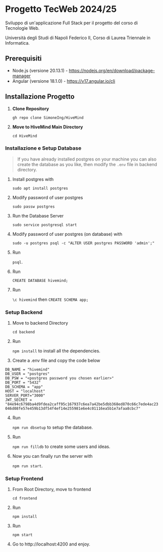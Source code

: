 # Progetto TecWeb 2024/25

Sviluppo di un'applicazione Full Stack per il progetto del corso di Tecnologie Web.  

Università degli Studi di Napoli Federico II, Corso di Laurea Triennale in Informatica.

## Prerequisiti 

- Node.js (versione 20.13.1) - https://nodejs.org/en/download/package-manager
- Angular (versione 18.1.0) - https://v17.angular.io/cli


## Installazione Progetto

1. **Clone Repository** 

    `gh repo clone SimoneIng/HiveMind` 

2. **Move to HiveMind Main Directory** 
    
    `cd HiveMind`

### Installazione e Setup Database 

> If you have already installed postgres on your machine you can also create the database as you like, then modify the `.env` file in backend directory.

1. Install postgres with 

    `sudo apt install postgres`
2. Modify password of user postgres 

    `sudo passw postgres`
3. Run the Database Server 

    `sudo service postgresql start`
4. Modify password of user postgres (on database) with 

    `sudo -u postgres psql -c "ALTER USER postgres PASSWORD 'admin';"`
5. Run 

    `psql`. 
6. Run 
    
    `CREATE DATABASE hivemind;`
7. Run 

    `\c hivemind` then `CREATE SCHEMA app;` 

### Setup Backend 

1. Move to backend Directory 

    `cd backend`
2. Run 

    `npm install` to install all the dependencies. 

3. Create a .env file and copy the code below 

```
DB_NAME = "hivemind"
DB_USER = "postgres"
DB_PSW = "<postgres password you chosen earlier>"
DB_PORT = "5432"
DB_SCHEMA = "app"
HOST = "localhost"
SERVER_PORT="3000"
JWT_SECRET = "84e94c6798ba4d9fdea2caff95c167937c6ea7a42be5dbb368ed870c66c7ede4ac23
046d08fe57e459b13df54f4ef14e255981e6e4c01116ea5b1e7afaa8cbc7"
```

4. Run 

    `npm run dbsetup` to setup the database. 
5. Run 

    `npm run filldb` to create some users and ideas.
6. Now you can finally run the server with 

    `npm run start`. 

### Setup Frontend 

1. From Root Directory, move to frontend 

    `cd frontend`
2. Run 

    `npm install`
3. Run 

    `npm start`

4. Go to http://localhost:4200 and enjoy. 
